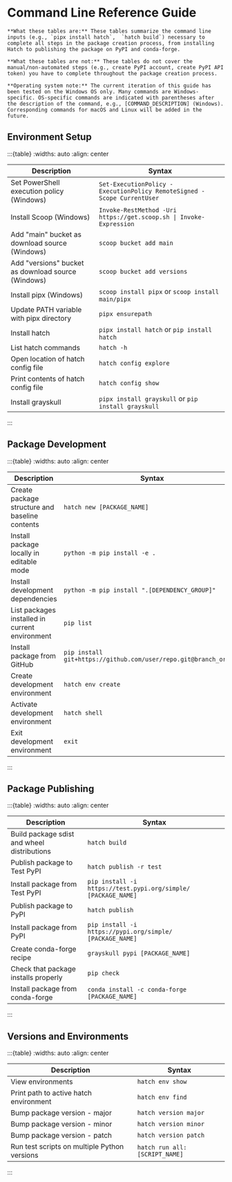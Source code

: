 # Command Line Reference Guide

```{important}
**What these tables are:** These tables summarize the command line inputs (e.g., `pipx install hatch`,  `hatch build`) necessary to complete all steps in the package creation process, from installing Hatch to publishing the package on PyPI and conda-forge.

**What these tables are not:** These tables do not cover the manual/non-automated steps (e.g., create PyPI account, create PyPI API token) you have to complete throughout the package creation process.

**Operating system note:** The current iteration of this guide has been tested on the Windows OS only. Many commands are Windows-specific. OS-specific commands are indicated with parentheses after the description of the command, e.g., [COMMAND_DESCRIPTION] (Windows). Corresponding commands for macOS and Linux will be added in the future.
```

## Environment Setup

:::{table}
:widths: auto
:align: center

| Description | Syntax |
|---|---|
| Set PowerShell execution policy (Windows) | `Set-ExecutionPolicy -ExecutionPolicy RemoteSigned -Scope CurrentUser` |
| Install Scoop (Windows) | `Invoke-RestMethod -Uri https://get.scoop.sh \| Invoke-Expression` |
| Add "main" bucket as download source (Windows) | `scoop bucket add main` |
| Add "versions" bucket as download source (Windows) | `scoop bucket add versions` |
| Install pipx (Windows) | `scoop install pipx` or `scoop install main/pipx` |
| Update PATH variable with pipx directory | `pipx ensurepath` |
| Install hatch | `pipx install hatch` or `pip install hatch` |
| List hatch commands | `hatch -h` |
| Open location of hatch config file | `hatch config explore` |
| Print contents of hatch config file | `hatch config show` |
| Install grayskull | `pipx install grayskull` or `pip install grayskull` |

:::

## Package Development

:::{table}
:widths: auto
:align: center

| Description | Syntax |
|---|---|
| Create package structure and baseline contents | `hatch new [PACKAGE_NAME]` |
| Install package locally in editable mode | `python -m pip install -e .` |
| Install development dependencies | `python -m pip install ".[DEPENDENCY_GROUP]"` |
| List packages installed in current environment | `pip list` |
| Install package from GitHub | `pip install git+https://github.com/user/repo.git@branch_or_tag` |
| Create development environment | `hatch env create` |
| Activate development environment | `hatch shell` |
| Exit development environment | `exit` |

:::

## Package Publishing

:::{table}
:widths: auto
:align: center

| Description | Syntax |
|---|---|
| Build package sdist and wheel distributions | `hatch build` |
| Publish package to Test PyPI | `hatch publish -r test` |
| Install package from Test PyPI | `pip install -i https://test.pypi.org/simple/ [PACKAGE_NAME]` |
| Publish package to PyPI | `hatch publish` |
| Install package from PyPI | `pip install -i https://pypi.org/simple/ [PACKAGE_NAME]` |
| Create conda-forge recipe | `grayskull pypi [PACKAGE_NAME]` |
| Check that package installs properly | `pip check` |
| Install package from conda-forge | `conda install -c conda-forge [PACKAGE_NAME]` |

:::

## Versions and Environments

:::{table}
:widths: auto
:align: center

| Description | Syntax |
|---|---|
| View environments | `hatch env show` |
| Print path to active hatch environment | `hatch env find` |
| Bump package version - major | `hatch version major` |
| Bump package version - minor | `hatch version minor` |
| Bump package version - patch | `hatch version patch` |
| Run test scripts on multiple Python versions | `hatch run all:[SCRIPT_NAME]` |

:::
